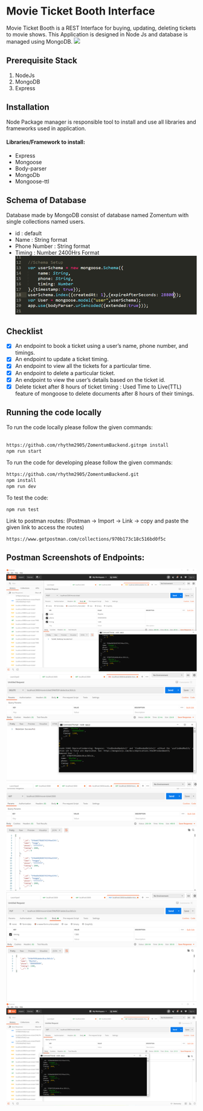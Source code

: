 
# Movie Ticket Booth Interface
Movie Ticket Booth is a REST Interface for buying, updating, deleting tickets to movie shows. This Application is designed in Node Js and database is managed using MongoDB. 
![](https://www.ticketonlinebooking.com/wp-content/uploads/2018/11/movie.jpg)

## Prerequisite Stack
1. NodeJs
2. MongoDB
3. Express
## Installation
Node Package manager is responsible tool to install and use all libraries and frameworks used in application.
#### Libraries/Framework to install:
- Express
- Mongoose    
- Body-parser    
- MongoDb     
- Mongoose-ttl
## Schema of Database
Database made by MongoDB consist of database named Zomentum with single collections named users.
- id : default
- Name : String format
- Phone Number : String format
- Timing : Number 2400Hrs Format
![](https://github.com/rhythm2905/ZomentumBackend/blob/master/ss/Captureschema.PNG)
## Checklist

  - [x] An endpoint to book a ticket using a user’s name, phone number, and timings.
  - [x] An endpoint to update a ticket timing.
  - [x] An endpoint to view all the tickets for a particular time.
  - [x] An endpoint to delete a particular ticket.
  - [x] An endpoint to view the user’s details based on the ticket id. 
  - [x] Delete ticket after 8 hours of ticket timing : Used Time to Live(TTL) feature of mongoose to delete documents after 8 hours of their timings.
## Running the code locally

To run the code locally please follow the given commands:
```

https://github.com/rhythm2905/ZomentumBackend.gitnpm install 
npm run start
```

To run the code for developing please follow the given commands:
```
https://github.com/rhythm2905/ZomentumBackend.git
npm install 
npm run dev
```

To test the code:
```
npm run test
```
Link to postman routes: (Postman -> Import -> Link -> copy and paste the given link to access the routes)
```
https://www.getpostman.com/collections/970b173c18c516bd0f5c
```


## Postman Screenshots of Endpoints:
![](https://github.com/rhythm2905/ZomentumBackend/blob/master/ss/Capturepost.PNG)
![](https://github.com/rhythm2905/ZomentumBackend/blob/master/ss/Capturedelete.PNG)
![](https://github.com/rhythm2905/ZomentumBackend/blob/master/ss/Captureshow.PNG)
![](https://github.com/rhythm2905/ZomentumBackend/blob/master/ss/Captureput.PNG)
![](https://github.com/rhythm2905/ZomentumBackend/blob/master/ss/Captureget.PNG)
